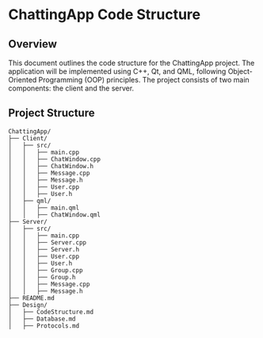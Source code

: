 # ChattingApp Code Structure

## Overview
This document outlines the code structure for the ChattingApp project. The application will be implemented using C++, Qt, and QML, following Object-Oriented Programming (OOP) principles. The project consists of two main components: the client and the server.

## Project Structure
```
ChattingApp/
├── Client/
│   ├── src/
│   │   ├── main.cpp
│   │   ├── ChatWindow.cpp
│   │   ├── ChatWindow.h
│   │   ├── Message.cpp
│   │   ├── Message.h
│   │   ├── User.cpp
│   │   ├── User.h
│   ├── qml/
│   │   ├── main.qml
│   │   ├── ChatWindow.qml
├── Server/
│   ├── src/
│   │   ├── main.cpp
│   │   ├── Server.cpp
│   │   ├── Server.h
│   │   ├── User.cpp
│   │   ├── User.h
│   │   ├── Group.cpp
│   │   ├── Group.h
│   │   ├── Message.cpp
│   │   ├── Message.h
├── README.md
├── Design/
│   ├── CodeStructure.md
│   ├── Database.md
│   ├── Protocols.md
```